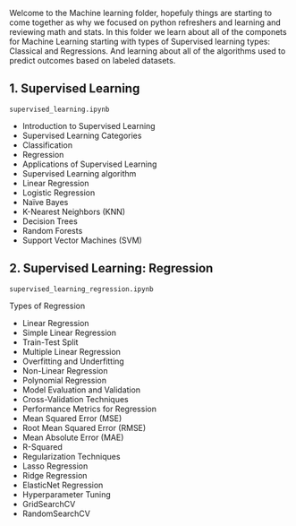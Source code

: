  Welcome to the Machine learning folder, hopefuly things are starting to come together as why we focused on python refreshers and learning and reviewing math and stats.
 In this folder we learn about all of the componets for Machine Learning starting with types of Supervised learning types: Classical and Regressions. And learning about all of the algorithms used to predict outcomes based on labeled datasets.

## 1. Supervised Learning

`supervised_learning.ipynb`

-   Introduction to Supervised Learning
-   Supervised Learning Categories
-   Classification
-   Regression
-   Applications of Supervised Learning
-   Supervised Learning algorithm
-   Linear Regression
-   Logistic Regression
-   Naïve Bayes
-   K-Nearest Neighbors (KNN)
-   Decision Trees
-   Random Forests
-   Support Vector Machines (SVM)


## 2. Supervised Learning: Regression

`supervised_learning_regression.ipynb`

Types of Regression
- Linear Regression
- Simple Linear Regression
- Train-Test Split
- Multiple Linear Regression
- Overfitting and Underfitting
- Non-Linear Regression
- Polynomial Regression
- Model Evaluation and Validation
- Cross-Validation Techniques
- Performance Metrics for Regression
- Mean Squared Error (MSE)
- Root Mean Squared Error (RMSE)
- Mean Absolute Error (MAE)
- R-Squared
- Regularization Techniques
- Lasso Regression
- Ridge Regression
- ElasticNet Regression
- Hyperparameter Tuning
- GridSearchCV
- RandomSearchCV